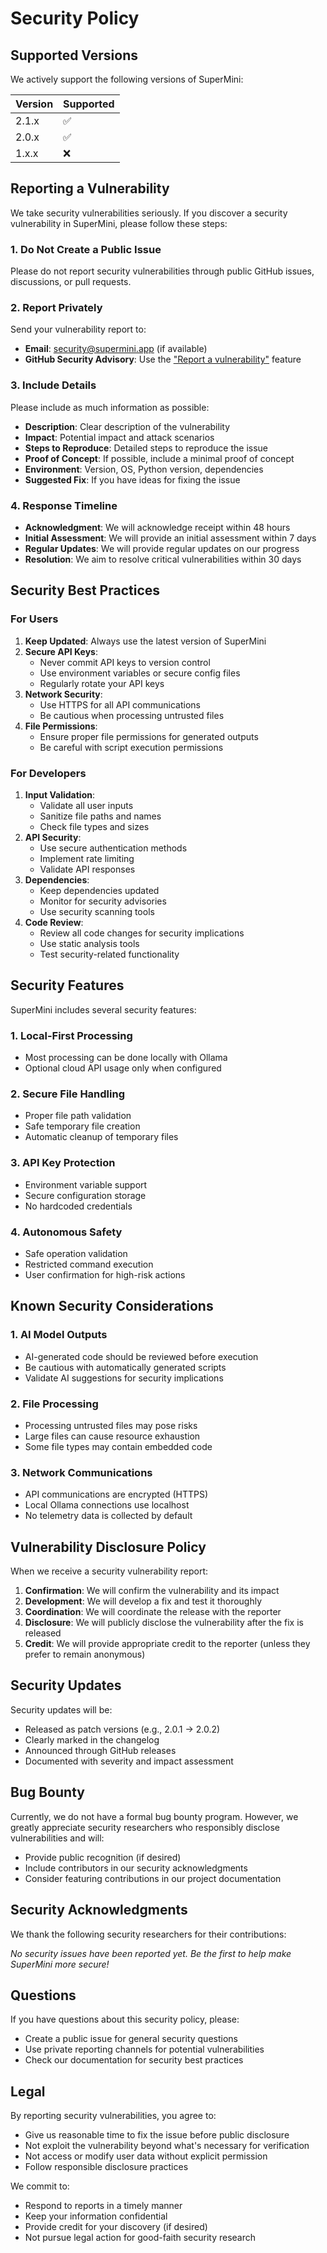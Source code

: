 # Security Policy

## Supported Versions

We actively support the following versions of SuperMini:

| Version | Supported          |
| ------- | ------------------ |
| 2.1.x   | :white_check_mark: |
| 2.0.x   | :white_check_mark: |
| 1.x.x   | :x:                |

## Reporting a Vulnerability

We take security vulnerabilities seriously. If you discover a security vulnerability in SuperMini, please follow these steps:

### 1. **Do Not** Create a Public Issue

Please do not report security vulnerabilities through public GitHub issues, discussions, or pull requests.

### 2. Report Privately

Send your vulnerability report to:
- **Email**: security@supermini.app (if available)
- **GitHub Security Advisory**: Use the ["Report a vulnerability"](https://github.com/MoRohn/supermini/security/advisories) feature

### 3. Include Details

Please include as much information as possible:
- **Description**: Clear description of the vulnerability
- **Impact**: Potential impact and attack scenarios
- **Steps to Reproduce**: Detailed steps to reproduce the issue
- **Proof of Concept**: If possible, include a minimal proof of concept
- **Environment**: Version, OS, Python version, dependencies
- **Suggested Fix**: If you have ideas for fixing the issue

### 4. Response Timeline

- **Acknowledgment**: We will acknowledge receipt within 48 hours
- **Initial Assessment**: We will provide an initial assessment within 7 days
- **Regular Updates**: We will provide regular updates on our progress
- **Resolution**: We aim to resolve critical vulnerabilities within 30 days

## Security Best Practices

### For Users

1. **Keep Updated**: Always use the latest version of SuperMini
2. **Secure API Keys**: 
   - Never commit API keys to version control
   - Use environment variables or secure config files
   - Regularly rotate your API keys
3. **Network Security**: 
   - Use HTTPS for all API communications
   - Be cautious when processing untrusted files
4. **File Permissions**: 
   - Ensure proper file permissions for generated outputs
   - Be careful with script execution permissions

### For Developers

1. **Input Validation**: 
   - Validate all user inputs
   - Sanitize file paths and names
   - Check file types and sizes
2. **API Security**: 
   - Use secure authentication methods
   - Implement rate limiting
   - Validate API responses
3. **Dependencies**: 
   - Keep dependencies updated
   - Monitor for security advisories
   - Use security scanning tools
4. **Code Review**: 
   - Review all code changes for security implications
   - Use static analysis tools
   - Test security-related functionality

## Security Features

SuperMini includes several security features:

### 1. **Local-First Processing**
- Most processing can be done locally with Ollama
- Optional cloud API usage only when configured

### 2. **Secure File Handling**
- Proper file path validation
- Safe temporary file creation
- Automatic cleanup of temporary files

### 3. **API Key Protection**
- Environment variable support
- Secure configuration storage
- No hardcoded credentials

### 4. **Autonomous Safety**
- Safe operation validation
- Restricted command execution
- User confirmation for high-risk actions

## Known Security Considerations

### 1. **AI Model Outputs**
- AI-generated code should be reviewed before execution
- Be cautious with automatically generated scripts
- Validate AI suggestions for security implications

### 2. **File Processing**
- Processing untrusted files may pose risks
- Large files can cause resource exhaustion
- Some file types may contain embedded code

### 3. **Network Communications**
- API communications are encrypted (HTTPS)
- Local Ollama connections use localhost
- No telemetry data is collected by default

## Vulnerability Disclosure Policy

When we receive a security vulnerability report:

1. **Confirmation**: We will confirm the vulnerability and its impact
2. **Development**: We will develop a fix and test it thoroughly
3. **Coordination**: We will coordinate the release with the reporter
4. **Disclosure**: We will publicly disclose the vulnerability after the fix is released
5. **Credit**: We will provide appropriate credit to the reporter (unless they prefer to remain anonymous)

## Security Updates

Security updates will be:
- Released as patch versions (e.g., 2.0.1 → 2.0.2)
- Clearly marked in the changelog
- Announced through GitHub releases
- Documented with severity and impact assessment

## Bug Bounty

Currently, we do not have a formal bug bounty program. However, we greatly appreciate security researchers who responsibly disclose vulnerabilities and will:
- Provide public recognition (if desired)
- Include contributors in our security acknowledgments
- Consider featuring contributions in our project documentation

## Security Acknowledgments

We thank the following security researchers for their contributions:

<!-- This section will be updated as security reports are received and resolved -->

*No security issues have been reported yet. Be the first to help make SuperMini more secure!*

## Questions

If you have questions about this security policy, please:
- Create a public issue for general security questions
- Use private reporting channels for potential vulnerabilities
- Check our documentation for security best practices

## Legal

By reporting security vulnerabilities, you agree to:
- Give us reasonable time to fix the issue before public disclosure
- Not exploit the vulnerability beyond what's necessary for verification
- Not access or modify user data without explicit permission
- Follow responsible disclosure practices

We commit to:
- Respond to reports in a timely manner
- Keep your information confidential
- Provide credit for your discovery (if desired)
- Not pursue legal action for good-faith security research